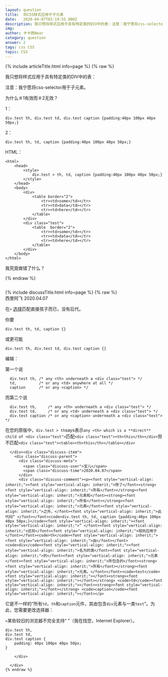 ```yaml
---
layout: question
title:  将CSS样式应用于子元素
date:   2020-04-07T03:19:55.000Z
description: 我只想将样式应用于具有特定类的DIV中的表：注意：我宁愿将css-selector用于子元素。为什么＃1有效而＃2无效？1：div.tes...
img: 
author: 卡卡西Near
category: question
answer: 2
tags: css CSS
topic: CSS
---
```

<div class="article-root">
  <div class="article">
    {% include articleTitle.html info=page %}
    {% raw %}
    <div class="article-content"><p><font style="vertical-align: inherit;"><font style="vertical-align: inherit;">我只想将样式应用于具有特定类的DIV中的表：</font></font></p>

<p><font style="vertical-align: inherit;"><font style="vertical-align: inherit;">注意：我宁愿将css-selector用于子元素。</font></font></p>

<p><font style="vertical-align: inherit;"><font style="vertical-align: inherit;">为什么＃1有效而＃2无效？</font></font></p>

<p><font style="vertical-align: inherit;"><font style="vertical-align: inherit;">1：</font></font></p>

<pre><code>div.test th, div.test td, div.test caption {padding:40px 100px 40px 50px;}
</code></pre>

<p><font style="vertical-align: inherit;"><font style="vertical-align: inherit;">2：</font></font></p>

<pre><code>div.test th, td, caption {padding:40px 100px 40px 50px;}
</code></pre>

<p><font style="vertical-align: inherit;"><font style="vertical-align: inherit;">HTML：  </font></font></p>

<pre><code>&lt;html&gt;<font></font>
    &lt;head&gt;<font></font>
        &lt;style&gt;<font></font>
            div.test &gt; th, td, caption {padding:40px 100px 40px 50px;}<font></font>
        &lt;/style&gt;<font></font>
    &lt;/head&gt;<font></font>
    &lt;body&gt;<font></font>
        &lt;div&gt;<font></font>
            &lt;table border="2"&gt;<font></font>
                &lt;tr&gt;&lt;td&gt;some&lt;/td&gt;&lt;/tr&gt;<font></font>
                &lt;tr&gt;&lt;td&gt;data&lt;/td&gt;&lt;/tr&gt;<font></font>
                &lt;tr&gt;&lt;td&gt;here&lt;/td&gt;&lt;/tr&gt;<font></font>
            &lt;/table&gt;<font></font>
        &lt;/div&gt;<font></font>
        &lt;div class="test"&gt;<font></font>
            &lt;table  border="2"&gt;<font></font>
                &lt;tr&gt;&lt;td&gt;some&lt;/td&gt;&lt;/tr&gt;<font></font>
                &lt;tr&gt;&lt;td&gt;data&lt;/td&gt;&lt;/tr&gt;<font></font>
                &lt;tr&gt;&lt;td&gt;here&lt;/td&gt;&lt;/tr&gt;<font></font>
            &lt;/table&gt;<font></font>
        &lt;/div&gt;<font></font>
    &lt;/body&gt;<font></font>
&lt;/html&gt;<font></font>
</code></pre>

<p><font style="vertical-align: inherit;"><font style="vertical-align: inherit;">我究竟做错了什么？</font></font></p></div>
    {% endraw %}
  </div>
  <p style="height: 0;width:0;overflow: hidden;"> 第4064篇《将CSS样式应用于子元素》来自Winter(https://github.com/aiyld/aiyld.github.io)的站点</p>
  <div class="discuss-wrapper">
    {% include discussTitle.html info=page %}
    {% raw %}
    <div class="discuss-item">
        <div class="discuss-parent">
          <div class="discuss-meta">
            <span class="discuss-user">西里阿飞</span>
            <span class="discuss-time">2020.04.07</span>
          </div>
          <div class="discuss-comment"><p><font style="vertical-align: inherit;"><font style="vertical-align: inherit;">在</font></font><code>&gt;</code> <a href="http://www.w3.org/TR/CSS2/selector.html#descendant-selectors" rel="noreferrer"><font style="vertical-align: inherit;"><font style="vertical-align: inherit;">选择</font></font></a><font style="vertical-align: inherit;"><font style="vertical-align: inherit;">匹配直接孩子而已，没有后代。</font></font></p>

<p><font style="vertical-align: inherit;"><font style="vertical-align: inherit;">你要 </font></font></p>

<pre><code>div.test th, td, caption {}
</code></pre>

<p><font style="vertical-align: inherit;"><font style="vertical-align: inherit;">或更可能</font></font></p>

<pre><code>div.test th, div.test td, div.test caption {}
</code></pre>

<p><font style="vertical-align: inherit;"><font style="vertical-align: inherit;">编辑：</font></font></p>

<p><font style="vertical-align: inherit;"><font style="vertical-align: inherit;">第一个说 </font></font></p>

<pre><code>  div.test th, /* any &lt;th&gt; underneath a &lt;div class="test"&gt; */<font></font>
  td,          /* or any &lt;td&gt; anywhere at all */<font></font>
  caption      /* or any &lt;caption&gt; */<font></font>
</code></pre>

<p><font style="vertical-align: inherit;"><font style="vertical-align: inherit;">而第二个说</font></font></p>

<pre><code>  div.test th,     /* any &lt;th&gt; underneath a &lt;div class="test"&gt; */<font></font>
  div.test td,     /* or any &lt;td&gt; underneath a &lt;div class="test"&gt; */<font></font>
  div.test caption /* or any &lt;caption&gt; underneath a &lt;div class="test"&gt;  */<font></font>
</code></pre>

<p><font style="vertical-align: inherit;"><font style="vertical-align: inherit;">在您的原版中，</font></font><code>div.test &gt; th</code><font style="vertical-align: inherit;"><font style="vertical-align: inherit;">says表示</font></font><code>any &lt;th&gt; which is a **direct** child of &lt;div class="test"&gt;</code><font style="vertical-align: inherit;"><font style="vertical-align: inherit;">匹配</font></font><code>&lt;div class="test"&gt;&lt;th&gt;this&lt;/th&gt;&lt;/div&gt;</code><font style="vertical-align: inherit;"><font style="vertical-align: inherit;">但不匹配</font></font><code>&lt;div class="test"&gt;&lt;table&gt;&lt;th&gt;this&lt;/th&gt;&lt;/table&gt;&lt;/div&gt;</code></p></div>
        </div>
        
      </div><div class="discuss-item">
        <div class="discuss-parent">
          <div class="discuss-meta">
            <span class="discuss-user">宝儿</span>
            <span class="discuss-time">2020.04.07</span>
          </div>
          <div class="discuss-comment"><p><font style="vertical-align: inherit;"><font style="vertical-align: inherit;">除了</font><strong><font style="vertical-align: inherit;">所有</font></strong><font style="vertical-align: inherit;">元素和</font><strong><font style="vertical-align: inherit;">所有</font></strong><font style="vertical-align: inherit;">元素</font><font style="vertical-align: inherit;">之外，</font><font style="vertical-align: inherit;">此代码“ </font></font><code>div.test th, td, caption {padding:40px 100px 40px 50px;}</code><font style="vertical-align: inherit;"><font style="vertical-align: inherit;">” </font><font style="vertical-align: inherit;">还将</font><font style="vertical-align: inherit;">规则应用于</font></font><code>th</code><font style="vertical-align: inherit;"><font style="vertical-align: inherit;">由</font></font><code>div</code><font style="vertical-align: inherit;"><font style="vertical-align: inherit;">名为的类</font><font style="vertical-align: inherit;">的</font><font style="vertical-align: inherit;">元素</font><font style="vertical-align: inherit;">所包含的</font><strong><font style="vertical-align: inherit;">所有</font></strong><font style="vertical-align: inherit;">元素。</font></font><code>test</code><font style="vertical-align: inherit;"></font><strong><font style="vertical-align: inherit;"></font></strong> <code>td</code><font style="vertical-align: inherit;"></font><strong><font style="vertical-align: inherit;"></font></strong> <code>caption</code><font style="vertical-align: inherit;"></font></p>

<p><font style="vertical-align: inherit;"><font style="vertical-align: inherit;">它是不一样的“所有</font></font><code>td</code><font style="vertical-align: inherit;"><font style="vertical-align: inherit;">，</font></font><code>th</code><font style="vertical-align: inherit;"><font style="vertical-align: inherit;">和</font></font><code>caption</code><font style="vertical-align: inherit;"><font style="vertical-align: inherit;">元件，其由包含</font></font><code>div</code><font style="vertical-align: inherit;"><font style="vertical-align: inherit;">元素与一类</font></font><code>test</code><font style="vertical-align: inherit;"><font style="vertical-align: inherit;">”。</font><font style="vertical-align: inherit;">为此，您需要更改选择器：</font></font></p>

<p><font style="vertical-align: inherit;"></font><code>&gt;</code><font style="vertical-align: inherit;"><font style="vertical-align: inherit;">某些较旧的浏览器不完全支持</font><font style="vertical-align: inherit;">“ </font><font style="vertical-align: inherit;">”（我在找您，Internet Explorer）。  </font></font></p>

<pre><code>div.test th,<font></font>
div.test td,<font></font>
div.test caption {<font></font>
    padding: 40px 100px 40px 50px;<font></font>
}<font></font>
</code></pre></div>
        </div>
        
      </div>
    {% endraw %}
  </div>
<div>
